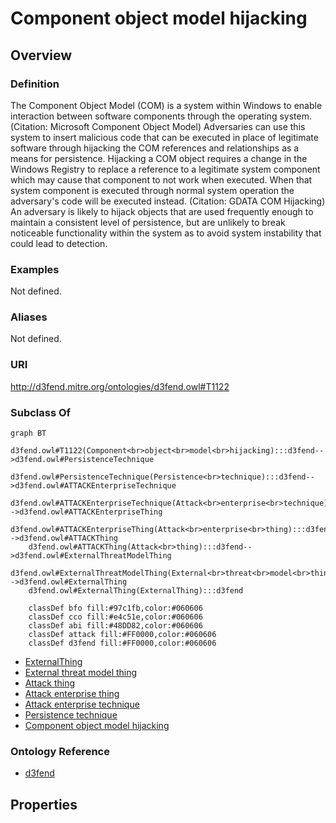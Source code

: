 # Component object model hijacking

## Overview

### Definition
The Component Object Model (COM) is a system within Windows to enable interaction between software components through the operating system. (Citation: Microsoft Component Object Model) Adversaries can use this system to insert malicious code that can be executed in place of legitimate software through hijacking the COM references and relationships as a means for persistence. Hijacking a COM object requires a change in the Windows Registry to replace a reference to a legitimate system component which may cause that component to not work when executed. When that system component is executed through normal system operation the adversary's code will be executed instead. (Citation: GDATA COM Hijacking) An adversary is likely to hijack objects that are used frequently enough to maintain a consistent level of persistence, but are unlikely to break noticeable functionality within the system as to avoid system instability that could lead to detection.

### Examples
Not defined.

### Aliases
Not defined.

### URI
http://d3fend.mitre.org/ontologies/d3fend.owl#T1122

### Subclass Of
```mermaid
graph BT
    d3fend.owl#T1122(Component<br>object<br>model<br>hijacking):::d3fend-->d3fend.owl#PersistenceTechnique
    d3fend.owl#PersistenceTechnique(Persistence<br>technique):::d3fend-->d3fend.owl#ATTACKEnterpriseTechnique
    d3fend.owl#ATTACKEnterpriseTechnique(Attack<br>enterprise<br>technique):::d3fend-->d3fend.owl#ATTACKEnterpriseThing
    d3fend.owl#ATTACKEnterpriseThing(Attack<br>enterprise<br>thing):::d3fend-->d3fend.owl#ATTACKThing
    d3fend.owl#ATTACKThing(Attack<br>thing):::d3fend-->d3fend.owl#ExternalThreatModelThing
    d3fend.owl#ExternalThreatModelThing(External<br>threat<br>model<br>thing):::d3fend-->d3fend.owl#ExternalThing
    d3fend.owl#ExternalThing(ExternalThing):::d3fend
    
    classDef bfo fill:#97c1fb,color:#060606
    classDef cco fill:#e4c51e,color:#060606
    classDef abi fill:#48DD82,color:#060606
    classDef attack fill:#FF0000,color:#060606
    classDef d3fend fill:#FF0000,color:#060606
```

- [ExternalThing](/docs/ontology/reference/model/ExternalThing/ExternalThing.md)
- [External threat model thing](/docs/ontology/reference/model/ExternalThing/External%20threat%20model%20thing/External%20threat%20model%20thing.md)
- [Attack thing](/docs/ontology/reference/model/ExternalThing/External%20threat%20model%20thing/Attack%20thing/Attack%20thing.md)
- [Attack enterprise thing](/docs/ontology/reference/model/ExternalThing/External%20threat%20model%20thing/Attack%20thing/Attack%20enterprise%20thing/Attack%20enterprise%20thing.md)
- [Attack enterprise technique](/docs/ontology/reference/model/ExternalThing/External%20threat%20model%20thing/Attack%20thing/Attack%20enterprise%20thing/Attack%20enterprise%20technique/Attack%20enterprise%20technique.md)
- [Persistence technique](/docs/ontology/reference/model/ExternalThing/External%20threat%20model%20thing/Attack%20thing/Attack%20enterprise%20thing/Attack%20enterprise%20technique/Persistence%20technique/Persistence%20technique.md)
- [Component object model hijacking](/docs/ontology/reference/model/ExternalThing/External%20threat%20model%20thing/Attack%20thing/Attack%20enterprise%20thing/Attack%20enterprise%20technique/Persistence%20technique/Component%20object%20model%20hijacking/Component%20object%20model%20hijacking.md)


### Ontology Reference
- [d3fend](http://d3fend.mitre.org/ontologies/d3fend.owl#)

## Properties
